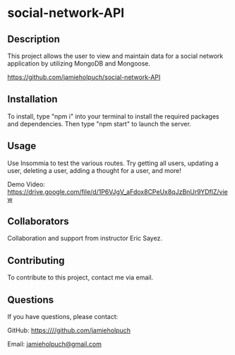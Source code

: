 # social-network-API

 ## Description
  This project allows the user to view and maintain data for a social network application by utilizing MongoDB and Mongoose.  

  <https://github.com/jamieholpuch/social-network-API>
  
  ## Installation 
  To install, type "npm i" into your terminal to install the required packages and dependencies. Then type "npm start" to launch the server. 
  
  ## Usage
  Use Insommia to test the various routes. Try getting all users, updating a user, deleting a user, adding a thought for a user, and more!  

  Demo Video: <https://drive.google.com/file/d/1P6VJgV_aFdox8CPeUx8qJzBnUr9YDflZ/view>

  ## Collaborators
  Collaboration and support from instructor Eric Sayez.
  
  ## Contributing
  To contribute to this project, contact me via email. 
  
  ## Questions 
  If you have questions, please contact:
  
  GitHub: <https:////github.com/jamieholpuch>
  
  Email: jamieholpuch@gmail.com